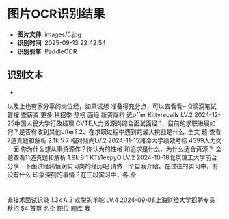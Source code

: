 # 图片OCR识别结果

- **图片文件**: images/6.jpg
- **识别时间**: 2025-09-13 22:42:54
- **识别引擎**: PaddleOCR

## 识别文本

+
以及上也有家分享的岗位经，如果试想
准备得充分点，可以去看看~
Q滴滴笔试
智搜
查薪资
更多
秋招季
热榜
面经
新资爆料
选offer
Kittyrecalls LV.2
2024-12-25中国人民大学行政经理
CVTE人力资源岗综合面试面经
1、目前的求职进展如何？是否有收到其他offer?
2、在求职过程中遇到的最大挑战是什么..全文
题
查看7道真题和解析
2.1k
5
7
相对倾向LV.2
2024-11-15湘潭大学绩效考核
4399人力岗一面
你为什么想从事资源作？你认为的性格
和追求是什么，为什么适合资源？.全
题查看11道真题和解析
1.9k
8
1
KTs1eepyO LV.2
2024-10-18北京理工大学前台
分享一下面试经纬恒润实习岗的经历吧
请做一个自我介绍。在过往的实习中，有没有什么
印象深刻的事情？在三段实习中，各.全
#
非技术面试记录
1.3k
A
3
欢脱的羊驼
LV.4
2024-09-08上海财经大学招聘专员
秋招
54
首页
名企
职位
题库
我
